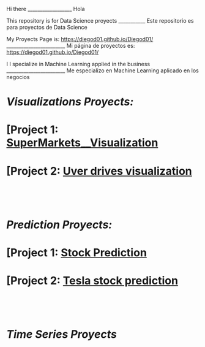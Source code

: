 Hi there                  __________________                         Hola 

This repository is for Data Science proyects  ___________          Este repositorio es para proyectos de Data Science


My Proyects Page is: https://diegod01.github.io/Diegod01/   ________________________       Mi página de proyectos es: https://diegod01.github.io/Diegod01/       

I I specialize in Machine Learning applied in the business    ________________________      Me especializo en Machine Learning aplicado en los negocios

# *Visualizations Proyects:*
# [Project 1: [SuperMarkets__Visualization](https://github.com/Diegod01/Portafolio-Briefcase/blob/main/SuperMarkets__Visualization.ipynb)

# [Project 2: [Uver drives visualization](https://github.com/Diegod01/PortafolioBriefcase/blob/n/Uber.ipynb)


⠀⠀⠀⠀⠀⠀⠀⠀
⠀⠀⠀⠀⠀⠀⠀⠀

⠀⠀⠀⠀⠀⠀⠀⠀
⠀⠀⠀⠀⠀⠀⠀⠀
⠀⠀⠀⠀⠀⠀⠀⠀
# *Prediction Proyects:*
# [Project 1: [Stock Prediction](https://github.com/Diegod01/Portafolio-Briefcase/blob/main/Predicci%C3%B3n_acciones.ipynb)

# [Project 2: [Tesla stock prediction](https://github.com/Diegod01/Portafolio-Briefcase/blob/main/Predicci%C3%B3n_acciones2.ipynb)

⠀⠀⠀
⠀⠀⠀⠀⠀⠀⠀⠀


⠀⠀⠀⠀⠀⠀⠀⠀

# *Time Series Proyects*





